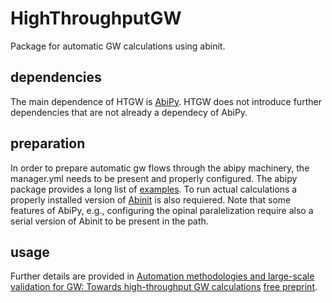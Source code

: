 # HighThroughputGW
Package for automatic GW calculations using abinit.

dependencies
------------
The main dependence of HTGW is [AbiPy](https://github.com/abinit/abipy/ "AbiPy git repository"). HTGW does not introduce further dependencies that are not already a dependecy of AbiPy.

preparation
-----------
In order to prepare automatic gw flows through the abipy machinery, the manager.yml needs to be present and properly configured. The abipy package provides a long list of [examples](https://github.com/abinit/abipy/tree/master/abipy/data/managers "AbiPy manager examples").
To run actual calculations a properly installed version of [Abinit](www.abinit.org) is also requiered. Note that some features of AbiPy, e.g., configuring the opinal paralelization require also a serial version of Abinit to be present in the path.

usage
-----

Further details are provided in [Automation methodologies and large-scale validation for GW: Towards high-throughput GW calculations](https://journals.aps.org/prb/abstract/10.1103/PhysRevB.96.155207) [free preprint](https://arxiv.org/abs/1709.07349).
